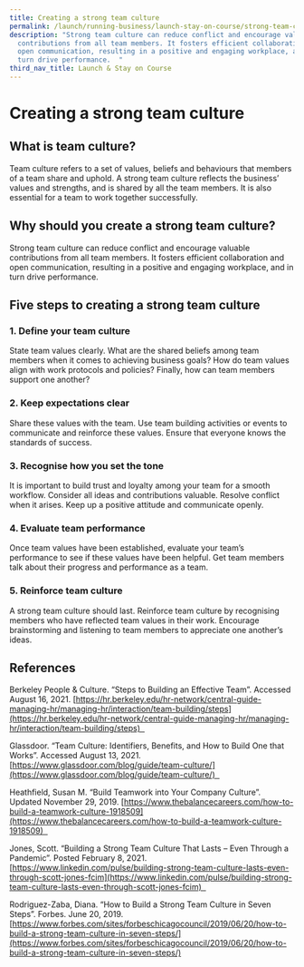 ```yaml
---
title: Creating a strong team culture
permalink: /launch/running-business/launch-stay-on-course/strong-team-culture/
description: "Strong team culture can reduce conflict and encourage valuable
  contributions from all team members. It fosters efficient collaboration and
  open communication, resulting in a positive and engaging workplace, and in
  turn drive performance.  "
third_nav_title: Launch & Stay on Course
---
```

# Creating a strong team culture 

## What is team culture? 

Team culture refers to a set of values, beliefs and behaviours that members of a team share and uphold. A strong team culture reflects the business’ values and strengths, and is shared by all the team members. It is also essential for a team to work together successfully. 

## Why should you create a strong team culture? 

Strong team culture can reduce conflict and encourage valuable contributions from all team members. It fosters efficient collaboration and open communication, resulting in a positive and engaging workplace, and in turn drive performance.  

## Five steps to creating a strong team culture 

### 1.  Define your team culture 


State team values clearly. What are the shared beliefs among team members when it comes to achieving business goals? How do team values align with work protocols and policies? Finally, how can team members support one another? 

### 2.  Keep expectations clear 


Share these values with the team. Use team building activities or events to communicate and reinforce these values. Ensure that everyone knows the standards of success.  

### 3.  Recognise how you set the tone 


It is important to build trust and loyalty among your team for a smooth workflow. Consider all ideas and contributions valuable. Resolve conflict when it arises. Keep up a positive attitude and communicate openly. 

### 4.  Evaluate team performance 


Once team values have been established, evaluate your team’s performance to see if these values have been helpful. Get team members talk about their progress and performance as a team.  

### 5.  Reinforce team culture 


A strong team culture should last. Reinforce team culture by recognising members who have reflected team values in their work. Encourage brainstorming and listening to team members to appreciate one another’s ideas. 

## References 

Berkeley People & Culture. “Steps to Building an Effective Team”. Accessed August 16, 2021. [https://hr.berkeley.edu/hr-network/central-guide-managing-hr/managing-hr/interaction/team-building/steps](https://hr.berkeley.edu/hr-network/central-guide-managing-hr/managing-hr/interaction/team-building/steps)  

Glassdoor. “Team Culture: Identifiers, Benefits, and How to Build One that Works”. Accessed August 13, 2021. [https://www.glassdoor.com/blog/guide/team-culture/](https://www.glassdoor.com/blog/guide/team-culture/)  

Heathfield, Susan M. “Build Teamwork into Your Company Culture”. Updated November 29, 2019. [https://www.thebalancecareers.com/how-to-build-a-teamwork-culture-1918509](https://www.thebalancecareers.com/how-to-build-a-teamwork-culture-1918509)  

Jones, Scott. “Building a Strong Team Culture That Lasts – Even Through a Pandemic”. Posted February 8, 2021. [https://www.linkedin.com/pulse/building-strong-team-culture-lasts-even-through-scott-jones-fcim](https://www.linkedin.com/pulse/building-strong-team-culture-lasts-even-through-scott-jones-fcim)  

Rodriguez-Zaba, Diana. “How to Build a Strong Team Culture in Seven Steps”. Forbes. June 20, 2019. [https://www.forbes.com/sites/forbeschicagocouncil/2019/06/20/how-to-build-a-strong-team-culture-in-seven-steps/](https://www.forbes.com/sites/forbeschicagocouncil/2019/06/20/how-to-build-a-strong-team-culture-in-seven-steps/)